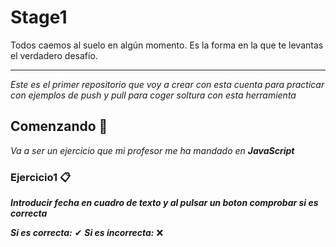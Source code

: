 # Stage1
Todos caemos al suelo en algún momento. Es la forma en la que te levantas el verdadero desafío.

------

_Este es el primer repositorio que voy a crear con esta cuenta para practicar con ejemplos_
_de push y pull para coger soltura con esta herramienta_

## Comenzando 🚀

_Va a ser un ejercicio que mi profesor me ha mandado en **JavaScript**_

### Ejercicio1 📋

_**Introducir fecha en cuadro de texto y al pulsar un boton comprobar si es correcta**_

_**Si es correcta:**_ ✔
_**Si es incorrecta:**_ ❌

